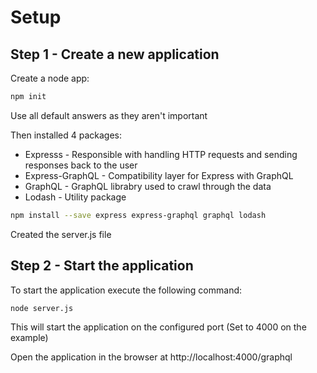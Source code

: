 # Setup

## Step 1 - Create a new application

Create a node app:

```sh
npm init
```

Use all default answers as they aren't important

Then installed 4 packages:

-   Expresss - Responsible with handling HTTP requests and sending responses back to the user
-   Express-GraphQL - Compatibility layer for Express with GraphQL
-   GraphQL - GraphQL librabry used to crawl through the data
-   Lodash - Utility package

```sh
npm install --save express express-graphql graphql lodash
```

Created the server.js file

## Step 2 - Start the application

To start the application execute the following command:

```sh
node server.js
```

This will start the application on the configured port (Set to 4000 on the example)

Open the application in the browser at http://localhost:4000/graphql
